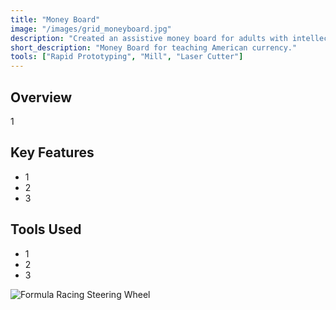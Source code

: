 ```yaml
---
title: "Money Board"
image: "/images/grid_moneyboard.jpg"
description: "Created an assistive money board for adults with intellectual and developmental disabilities."
short_description: "Money Board for teaching American currency."
tools: ["Rapid Prototyping", "Mill", "Laser Cutter"]
---
```


## Overview
1

## Key Features
- 1
- 2
- 3

## Tools Used
- 1
- 2
- 3

![Formula Racing Steering Wheel](/assets/images/formula_render.jpg)
